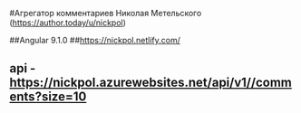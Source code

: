 #Агрегатор комментариев Николая Метельского (https://author.today/u/nickpol)

##Angular 9.1.0
##https://nickpol.netlify.com/
## api - https://nickpol.azurewebsites.net/api/v1//comments?size=10
